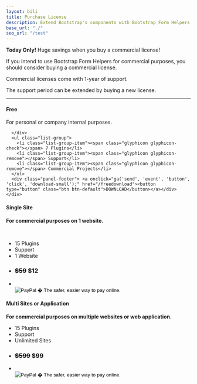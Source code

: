```yaml
---
layout: bili
title: Purchase License
description: Extend Bootstrap's components with Bootstrap Form Helpers custom jQuery plugins.
base_url: "./"
seo_url: "/test"
---
```


<div class="alert alert-success text-center">
  <strong>Today Only!</strong> Huge savings when you buy a commercial license!
</div>
 
<p class="text-center">
If you intend to use Bootstrap Form Helpers for commercial purposes, you should consider
buying a commercial license. </p><p class="text-center">Commercial licenses come with 1-year of support. 
</p>
<p class="text-center">The support period can be extended by buying a new license.
</p>
<hr>
 <div class="col-lg-4 text-center">
    <div class="panel panel-default"> 
      <!-- Default panel contents -->
      <div class="panel-heading">
        <h4>Free</h4>
      </div>
      <div class="panel-body">
        <p>For personal or company internal purposes.</p>
       
      </div>
      <ul class="list-group">
        <li class="list-group-item"><span class="glyphicon glyphicon-check"></span> 7 Plugins</li>
        <li class="list-group-item"><span class="glyphicon glyphicon-remove"></span> Support</li>
        <li class="list-group-item"><span class="glyphicon glyphicon-remove"></span> Commercial Projects</li>
      </ul>
      <div class="panel-footer"> <a onclick="ga('send', 'event', 'button', 'click', 'download-small');" href="/freedownload"><button type="button" class="btn btn-default">DOWNLOAD</button></a></div>
    </div>
  </div>
  <!-- Column 1 -->
  
  <div class="col-lg-4 text-center">
    <div class="panel panel-info"> 
      <!-- Default panel contents -->
      <div class="panel-heading">
        <h4><strong><strong>Single Site</strong></strong></h4>
      </div>
      <div class="panel-body">
        <strong><p>For commercial purposes on 1 website.</p></strong>
        <br>
      </div>
      <ul class="list-group">
        <li class="list-group-item"><span class="glyphicon glyphicon-check"></span> 15 Plugins</li>
        <li class="list-group-item"><span class="glyphicon glyphicon-check"></span> Support</li>
        <li class="list-group-item"><span class="glyphicon glyphicon-check"></span> 1 Website</li>
        <li class="list-group-item">
          <h3><span style="text-decoration:line-through;" class="text-muted">$59</span> <strong><span class="text-success">$12</span></strong></h3>
        </li>
        <li class="list-group-item list-group-item-info"><br>
          <form action="https://www.paypal.com/cgi-bin/webscr" method="post" target="_top">
            <input type="hidden" name="cmd" value="_s-xclick">
            <input type="hidden" name="hosted_button_id" value="ZJVGLKPEDMDP8">
            <input type="image" src="https://www.paypalobjects.com/en_GB/i/btn/btn_cart_LG.gif" border="0" name="submit" alt="PayPal � The safer, easier way to pay online.">
            <img alt="" border="0" src="https://www.paypalobjects.com/en_GB/i/scr/pixel.gif" width="1" height="1">
          </form>
        </li>
      </ul>
    </div>
  </div>
  <!-- Column 2 -->
  
  <div class="col-lg-4 text-center">
    <div class="panel panel-success"> 
      <!-- Default panel contents -->
      <div class="panel-heading">
        <h4><strong>Multi Sites or Application</strong></h4>
      </div>
      <div class="panel-body">
        <strong><p>For commercial purposes on multiple websites or web application.</p></strong>
      </div>
      <ul class="list-group">
        <li class="list-group-item"><span class="glyphicon glyphicon-check"></span> 15 Plugins</li>
        <li class="list-group-item"><span class="glyphicon glyphicon-check"></span> Support</li>
        <li class="list-group-item"><span class="glyphicon glyphicon-check"></span> Unlimited Sites</li>
        <li class="list-group-item">
          <h3><span style="text-decoration:line-through;" class="text-muted">$599</span> <strong><span class="text-success">$99</span></strong></h3>
        </li>
        <li class="list-group-item list-group-item-success"><br>
          <form action="https://www.paypal.com/cgi-bin/webscr" method="post" target="_top">
            <input type="hidden" name="cmd" value="_s-xclick">
            <input type="hidden" name="hosted_button_id" value="JYNBZF223682S">
            <input type="image" src="https://www.paypalobjects.com/en_GB/i/btn/btn_cart_LG.gif" border="0" name="submit" alt="PayPal � The safer, easier way to pay online.">
            <img alt="" border="0" src="https://www.paypalobjects.com/en_GB/i/scr/pixel.gif" width="1" height="1">
          </form>
        </li>
      </ul>
    </div>
  </div>
  <!-- Column 3 --> 
